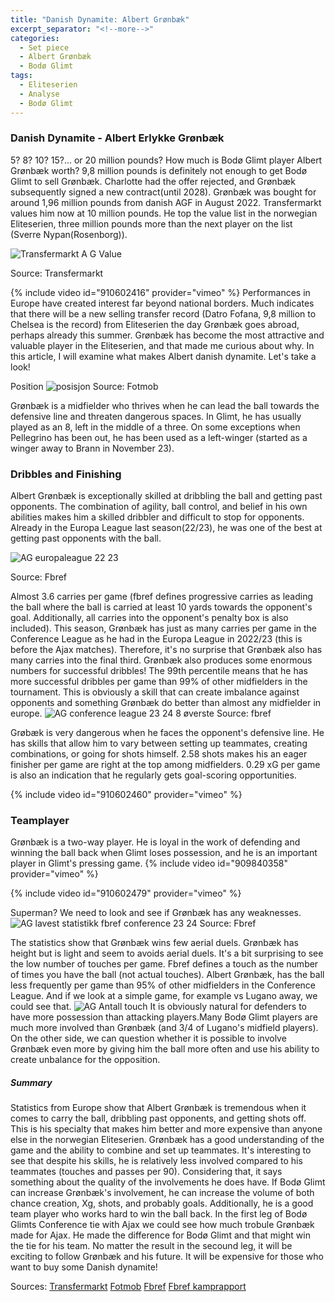 ```yaml
---
title: "Danish Dynamite: Albert Grønbæk"
excerpt_separator: "<!--more-->"
categories:
  - Set piece
  - Albert Grønbæk
  - Bodø Glimt
tags:
  - Eliteserien
  - Analyse
  - Bodø Glimt
---
```




### Danish Dynamite - Albert Erlykke Grønbæk 
5? 8? 10? 15?... or 20 million pounds? How much is Bodø Glimt player Albert Grønbæk worth? 9,8 million pounds is definitely not enough to get Bodø Glimt to sell Grønbæk. Charlotte had the offer rejected, and Grønbæk subsequently signed a new contract(until 2028). Grønbæk was bought for around 1,96 million pounds from danish AGF in August 2022. Transfermarkt values him now at 10 million pounds. He top the value list in the norwegian Eliteserien, three million pounds more than the next player on the list (Sverre Nypan(Rosenborg)).

![Transfermarkt A G Value](https://github.com/n0rthface43/Ball/assets/157420543/a425449a-ed8f-48a8-8159-2808333296df)

Source: Transfermarkt

{% include video id="910602416" provider="vimeo" %}
Performances in Europe have created interest far beyond national borders. Much indicates that there will be a new selling transfer record (Datro Fofana, 9,8 million to Chelsea is the record) from Eliteserien the day Grønbæk goes abroad, perhaps already this summer. Grønbæk has become the most attractive and valuable player in the Eliteserien, and that made me curious about why. In this article, I will examine what makes Albert danish dynamite. Let's take a look!

Position
![posisjon](https://github.com/n0rthface43/Ball/assets/157420543/592342fc-ceeb-4f08-8c43-af7617e92777)
Source: Fotmob

Grønbæk is a midfielder who thrives when he can lead the ball towards the defensive line and threaten dangerous spaces. In Glimt, he has usually played as an 8, left in the middle of a three. On some exceptions when Pellegrino has been out, he has been used as a left-winger (started as a winger away to Brann in November 23).

### Dribbles and Finishing
Albert Grønbæk is exceptionally skilled at dribbling the ball and getting past opponents. The combination of agility, ball control, and belief in his own abilities makes him a skilled dribbler and difficult to stop for opponents. Already in the Europa League last season(22/23), he was one of the best at getting past opponents with the ball.

![AG europaleague 22 23](https://github.com/n0rthface43/Ball/assets/157420543/c727aa9a-04e8-41c5-baec-7806c13249e8)

Source: Fbref

Almost 3.6 carries per game (fbref defines progressive carries as leading the ball where the ball is carried at least 10 yards towards the opponent's goal. Additionally, all carries into the opponent's penalty box is also included). This season, Grønbæk has just as many carries per game in the Conference League as he had in the Europa League in 2022/23 (this is before the Ajax matches). Therefore, it's no surprise that Grønbæk also has many carries into the final third. Grønbæk also produces some enormous numbers for successful dribbles! The 99th percentile means that he has more successful dribbles per game than 99% of other midfielders in the tournament. This is obviously a skill that can create imbalance against opponents and something Grønbæk do better than almost any midfielder in europe.
![AG conference league 23 24 8 øverste ](https://github.com/n0rthface43/Ball/assets/157420543/ad97a3c5-3c9a-4677-ba97-e5ac5a453302)
Source: fbref

Grøbæk is very dangerous when he faces the opponent's defensive line. He has skills that allow him to vary between setting up teammates, creating combinations, or going for shots himself. 2.58 shots makes his an eager finisher per game are right at the top among midfielders. 0.29 xG per game is also an indication that he regularly gets goal-scoring opportunities.

{% include video id="910602460" provider="vimeo" %}

### Teamplayer

Grønbæk is a two-way player. He is loyal in the work of defending and winning the ball back when Glimt loses possession, and he is an important player in Glimt's pressing game. 
{% include video id="909840358" provider="vimeo" %}

{% include video id="910602479" provider="vimeo" %}

Superman?
We need to look and see if Grønbæk has any weaknesses.
![AG lavest statistikk fbref conference 23 24](https://github.com/n0rthface43/Ball/assets/157420543/7ce21e62-c140-4d81-afc4-a2e5725952d5)
Source: Fbref

The statistics show that Grønbæk wins few aerial duels. Grønbæk has height but is light and seem to avoids aerial duels. It's a bit surprising to see the low number of touches per game. Fbref defines a touch as the number of times you have the ball (not actual touches). Albert Grønbæk, has the ball less frequently per game than 95% of other midfielders in the Conference League. And if we look at a simple game, for example vs Lugano away, we could see that.
![AG Antall touch](https://github.com/n0rthface43/Ball/assets/157420543/1ae8a374-a280-41db-b351-2d1924611823)
It is obviously natural for defenders to have more possession than attacking players.Many Bodø Glimt players are much more involved than Grønbæk (and 3/4 of Lugano's midfield players). On the other side, we can question whether it is possible to involve Grønbæk even more by giving him the ball more often and use his ability to create unbalance for the opposition.

##### Summary
Statistics from Europe show that Albert Grønbæk is tremendous when it comes to carry the ball, dribbling past opponents, and getting shots off. This is his specialty that makes him better and more expensive than anyone else in the norwegian Eliteserien. Grønbæk has a good understanding of the game and the ability to combine and set up teammates. It's interesting to see that despite his skills, he is relatively less involved compared to his teammates (touches and passes per 90). Considering that, it says something about the quality of the involvements he does have. If Bodø Glimt can increase Grønbæk's involvement, he can increase the volume of both chance creation, Xg, shots, and probably goals. Additionally, he is a good team player who works hard to win the ball back. In the first leg of Bodø Glimts Conference tie with Ajax we could see how much trobule Grønbæk made for Ajax. He made the difference for Bodø Glimt and that might win the tie for his team. No matter the result in the secound leg, it will be exciting to follow Grønbæk and his future. It will be expensive for those who want to buy some Danish dynamite! 

Sources:
[Transfermarkt](https://www.transfermarkt.com/albert-gronbaek/profil/spieler/503866)
[Fotmob](https://www.fotmob.com/matches/bodoglimt-vs-molde/2rwsj9#4301593)
[Fbref](https://fbref.com/en/players/0da5076f/scout/11837/Albert-Erlykke-Scouting-Report)
[Fbref kamprapport](https://fbref.com/en/matches/95715e69/Lugano-BodoGlimt-September-21-2023-Europa-Conference-League)
